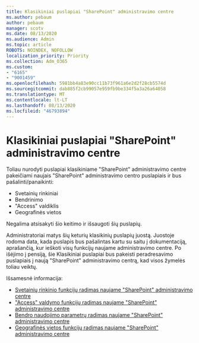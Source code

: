 ```yaml
---
title: Klasikiniai puslapiai "SharePoint" administravimo centre
ms.author: pebaum
author: pebaum
manager: scotv
ms.date: 08/13/2020
ms.audience: Admin
ms.topic: article
ROBOTS: NOINDEX, NOFOLLOW
localization_priority: Priority
ms.collection: Adm_O365
ms.custom:
- "6165"
- "9001459"
ms.openlocfilehash: 5981bb4a83e90cc11b73f961a6e2d2f28cb5574d
ms.sourcegitcommit: dab885f2cb99057e959fb9be334f5a3a26a64058
ms.translationtype: MT
ms.contentlocale: lt-LT
ms.lasthandoff: 08/13/2020
ms.locfileid: "46793894"
---
```

# <a name="retire-classic-pages-in-sharepoint-admin-center"></a>Klasikiniai puslapiai "SharePoint" administravimo centre

Toliau nurodyti puslapiai klasikiniame "SharePoint" administravimo centre pakeičiami naujais "SharePoint" administravimo centro puslapiais ir bus pašalinti/panaikinti: 

- Svetainių rinkiniai 
- Bendrinimo
- "Access" valdiklis
- Geografinės vietos

Negalima atsisakyti šio keitimo ir išsaugoti šių puslapių.

Administratoriai matys šių keturių klasikinių puslapių juostą. Juostoje rodoma data, kada puslapis bus pašalintas kartu su saitu į dokumentaciją, aprašančią, kur ieškoti visų funkcijų naujame administravimo centre. Po išėjimo į pensiją, šie Klasikiniai puslapiai bus pakeisti peradresavimo puslapiais į naują "SharePoint" administravimo centrą, kad visos žymelės toliau veiktų.
  
Išsamesnė informacija:

- [Svetainių rinkinio funkcijų radimas naujame "SharePoint" administravimo centre](https://docs.microsoft.com/sharepoint/site-collections-page)
- ["Access" valdymo funkcijų radimas naujame "SharePoint" administravimo centre](https://docs.microsoft.com/sharepoint/control-access)
- [Bendro naudojimo parametrų radimas naujame "SharePoint" administravimo centre](https://docs.microsoft.com/sharepoint/sharing-settings)
- [Geografinės vietos funkcijų radimas naujame "SharePoint" administravimo centre](https://docs.microsoft.com/sharepoint/manage-geo-locations)